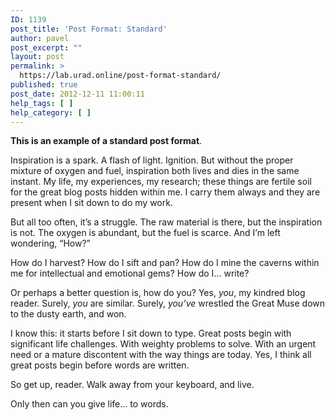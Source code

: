 ```yaml
---
ID: 1139
post_title: 'Post Format: Standard'
author: pavel
post_excerpt: ""
layout: post
permalink: >
  https://lab.urad.online/post-format-standard/
published: true
post_date: 2012-12-11 11:00:11
help_tags: [ ]
help_category: [ ]
---
```

<strong>This is an example of a standard post format</strong>.

Inspiration is a spark. A flash of light. Ignition. But without the proper mixture of oxygen and fuel, inspiration both lives and dies in the same instant. My life, my experiences, my research; these things are fertile soil for the great blog posts hidden within me. I carry them always and they are present when I sit down to do my work.

But all too often, it’s a struggle. The raw material is there, but the inspiration is not. The oxygen is abundant, but the fuel is scarce. And I’m left wondering, “How?”

How do I harvest? How do I sift and pan? How do I mine the caverns within me for intellectual and emotional gems? How do I… write?

Or perhaps a better question is, how do you? Yes, <em>you</em>, my kindred blog reader. Surely, <em>you</em> are similar. Surely, <em>you’ve</em> wrestled the Great Muse down to the dusty earth, and won.

I know this: it starts before I sit down to type. Great posts begin with significant life challenges. With weighty problems to solve. With an urgent need or a mature discontent with the way things are today. Yes, I think all great posts begin before words are written.

So get up, reader. Walk away from your keyboard, and live.

Only then can you give life… to words.